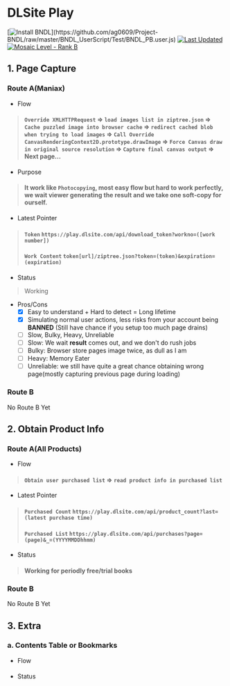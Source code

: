 # DLSite Play

[![Install BNDL](https://img.shields.io/badge/Install-BNDL%20(Bootstrap%20Ver.)-green?style=plastic)](https://github.com/ag0609/Project-BNDL/raw/master/BNDL_UserScript/Test/BNDL_PB.user.js) [![Last Updated](https://img.shields.io/badge/Lastest%20Version-20220114.0-green?style=plastic)](#) [![Mosaic Level - Rank B](https://img.shields.io/badge/Mosaic%20Level-Rank%20B-orange?style=plastic)](https://www.bilibili.com/read/cv7181895)

## 1. Page Capture

### Route A(Maniax)
- Flow

> #### `Override XMLHTTPRequest` => `load images list in ziptree.json` => `Cache puzzled image into browser cache` => `redirect cached blob when trying to load images` => `Call Override CanvasRenderingContext2D.prototype.drawImage` => `Force Canvas draw in original source resolution` => `Capture final canvas output` => Next page...

- Purpose

> #### It work like `Photocopying`, most easy flow but hard to work perfectly, we wait viewer generating the **result** and we take one soft-copy for ourself.

- Latest Pointer

> #### `Token` `https://play.dlsite.com/api/download_token?workno=([work number])`
> #### `Work Content` `token[url]/ziptree.json?token=(token)&expiration=(expiration)`

- Status
> Working

- Pros/Cons
  - [x] Easy to understand + Hard to detect = Long lifetime
  - [x] Simulating normal user actions, less risks from your account being **BANNED** (Still have chance if you setup too much page drains)
  - [ ] Slow, Bulky, Heavy, Unreliable
  - [ ] Slow: We wait **result** comes out, and we don't do rush jobs
  - [ ] Bulky: Browser store pages image twice, as dull as I am
  - [ ] Heavy: Memory Eater
  - [ ] Unreliable: we still have quite a great chance obtaining wrong page(mostly capturing previous page during loading)

### Route B

No Route B Yet

## 2. Obtain Product Info

### Route A(All Products)
- Flow

> #### `Obtain user purchased list` => `read product info in purchased list`

- Latest Pointer

> #### `Purchased Count` `https://play.dlsite.com/api/product_count?last=(latest purchase time)`
> #### `Purchased List` `https://play.dlsite.com/api/purchases?page=(page)&_=(YYYYMMDDhhmm)`

- Status

> #### Working for periodly free/trial books

### Route B

No Route B Yet

## 3. Extra

### a. Contents Table or Bookmarks
- Flow

> #### 

- Status

> #### 
